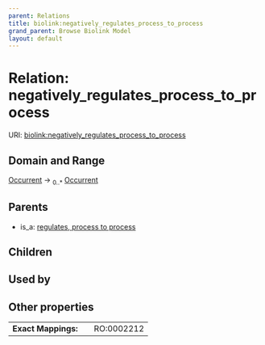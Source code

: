 ```yaml
---
parent: Relations
title: biolink:negatively_regulates_process_to_process
grand_parent: Browse Biolink Model
layout: default
---
```


# Relation: negatively_regulates_process_to_process




URI: [biolink:negatively_regulates_process_to_process](https://w3id.org/biolink/vocab/negatively_regulates_process_to_process)

## Domain and Range

[Occurrent](Occurrent.md) ->  <sub>0..*</sub> [Occurrent](Occurrent.md)

## Parents

 *  is_a: [regulates, process to process](regulates_process_to_process.md)

## Children


## Used by


## Other properties

|  |  |  |
| --- | --- | --- |
| **Exact Mappings:** | | RO:0002212 |

